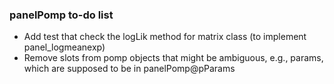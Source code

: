 ### panelPomp to-do list

- Add test that check the logLik method for matrix class (to implement panel_logmeanexp)
- Remove slots from pomp objects that might be ambiguous, e.g., params, which are supposed to be in panelPomp@pParams
